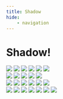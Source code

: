 ```yaml
---
title: Shadow
hide:
    - navigation
---
```


<div markdown="span">
<h1 id="header">Shadow!</h1>
</div>

<div markdown="span" class="row">
<div markdown class="column">
<img src="/assets/shadow/shadow1.JPG"/>
<img src="/assets/shadow/shadow2.JPG"/>
<img src="/assets/shadow/shadow3.JPG"/>
<img src="/assets/shadow/shadow4.JPG"/>
<img src="/assets/shadow/shadow5.JPG"/>
<img src="/assets/shadow/shadow6.JPG"/>
</div>
<div markdown class="column">
<img src="/assets/shadow/shadow7.JPG"/>
<img src="/assets/shadow/shadow8.JPG"/>
<img src="/assets/shadow/shadow9.JPG"/>
<img src="/assets/shadow/shadow10.JPG"/>
<img src="/assets/shadow/shadow11.JPG"/>
</div>
<div markdown class="column">
<img src="/assets/shadow/shadow12.JPG"/>
<img src="/assets/shadow/shadow13.JPG"/>
<img src="/assets/shadow/shadow14.JPG"/>
<img src="/assets/shadow/shadow15.JPG"/>
<img src="/assets/shadow/shadow16.JPG"/>
<img src="/assets/shadow/shadow17.JPG"/>
</div>
<div markdown class="column">
<img src="/assets/shadow/shadow18.JPG"/>
<img src="/assets/shadow/shadow19.JPG"/>
<img src="/assets/shadow/shadow20.JPG"/>
<img src="/assets/shadow/shadow21.JPG"/>
<img src="/assets/shadow/shadow22.JPG"/>
<img src="/assets/shadow/shadow23.JPG"/>
<img src="/assets/shadow/shadow24.JPG"/>
</div>
</div>
